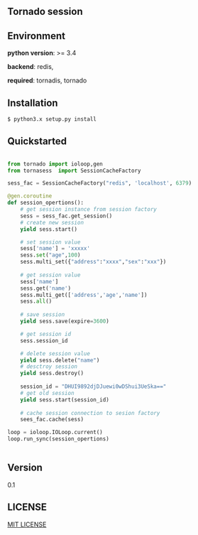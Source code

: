 ## Tornado session 

## Environment

**python version**: >= 3.4

**backend**: redis,

**required**: tornadis, tornado

## Installation
```sh
$ python3.x setup.py install
```

## Quickstarted

```python

from tornado import ioloop,gen
from tornasess  import SessionCacheFactory

sess_fac = SessionCacheFactory("redis", 'localhost', 6379)

@gen.coroutine
def session_opertions():
    # get session instance from session factory
    sess = sess_fac.get_session()
    # create new session
    yield sess.start()

    # set session value
    sess['name'] = 'xxxxx'
    sess.set("age",100)
    sess.multi_set({"address":"xxxx","sex":"xxx"})
    
    # get session value
    sess['name']
    sess.get('name')
    sess.multi_get(['address','age','name'])
    sess.all()
     
    # save session
    yield sess.save(expire=3600)

    # get session id 
    sess.session_id

    # delete session value
    yield sess.delete("name")
    # desctroy session
    yield sess.destroy()
    
    session_id = "DHUI9892djDJuewi0wDShui3UeSka=="
    # get old session 
    yield sess.start(session_id)
  
    # cache session connection to sesion factory
    sees_fac.cache(sess)

loop = ioloop.IOLoop.current()
loop.run_sync(session_opertions)
   

```
## Version
0.1

## LICENSE

[MIT LICENSE](LICENSE)

